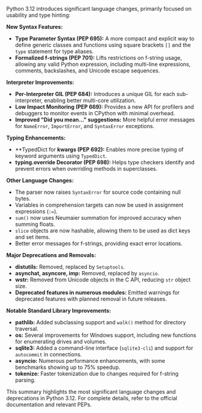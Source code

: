 Python 3.12 introduces significant language changes, primarily focused on usability and type hinting:

**New Syntax Features:**

* **Type Parameter Syntax (PEP 695):** A more compact and explicit way to define generic classes and functions using square brackets `[]` and the `type` statement for type aliases.
* **Formalized f-strings (PEP 701):** Lifts restrictions on f-string usage, allowing any valid Python expression, including multi-line expressions, comments, backslashes, and Unicode escape sequences.

**Interpreter Improvements:**

* **Per-Interpreter GIL (PEP 684):** Introduces a unique GIL for each sub-interpreter, enabling better multi-core utilization.
* **Low Impact Monitoring (PEP 669):** Provides a new API for profilers and debuggers to monitor events in CPython with minimal overhead.
* **Improved "Did you mean..." suggestions:** More helpful error messages for `NameError`, `ImportError`, and `SyntaxError` exceptions.

**Typing Enhancements:**

* **TypedDict for **kwargs (PEP 692):** Enables more precise typing of keyword arguments using `TypedDict`.
* **typing.override Decorator (PEP 698):** Helps type checkers identify and prevent errors when overriding methods in superclasses.

**Other Language Changes:**

* The parser now raises `SyntaxError` for source code containing null bytes.
* Variables in comprehension targets can now be used in assignment expressions (`:=`).
* `sum()` now uses Neumaier summation for improved accuracy when summing floats.
* `slice` objects are now hashable, allowing them to be used as dict keys and set items.
* Better error messages for f-strings, providing exact error locations.

**Major Deprecations and Removals:**

* **distutils:** Removed, replaced by `Setuptools`.
* **asynchat, asyncore, imp:** Removed, replaced by `asyncio`.
* **wstr:** Removed from Unicode objects in the C API, reducing `str` object size.
* **Deprecated features in numerous modules:** Emitted warnings for deprecated features with planned removal in future releases.

**Notable Standard Library Improvements:**

* **pathlib:** Added subclassing support and `walk()` method for directory traversal.
* **os:** Several improvements for Windows support, including new functions for enumerating drives and volumes.
* **sqlite3:** Added a command-line interface (`sqlite3-cli`) and support for `autocommit` in connections.
* **asyncio:** Numerous performance enhancements, with some benchmarks showing up to 75% speedup.
* **tokenize:** Faster tokenization due to changes required for f-string parsing.

This summary highlights the most significant language changes and deprecations in Python 3.12. For complete details, refer to the official documentation and relevant PEPs.


